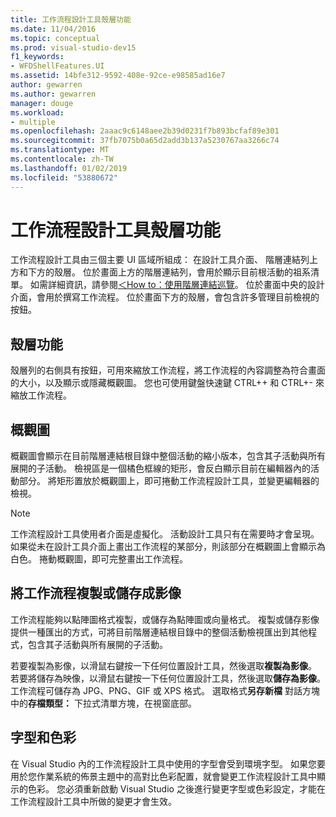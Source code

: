 ```yaml
---
title: 工作流程設計工具殼層功能
ms.date: 11/04/2016
ms.topic: conceptual
ms.prod: visual-studio-dev15
f1_keywords:
- WFDShellFeatures.UI
ms.assetid: 14bfe312-9592-408e-92ce-e98585ad16e7
author: gewarren
ms.author: gewarren
manager: douge
ms.workload:
- multiple
ms.openlocfilehash: 2aaac9c6148aee2b39d0231f7b893bcfaf89e301
ms.sourcegitcommit: 37fb7075b0a65d2add3b137a5230767aa3266c74
ms.translationtype: MT
ms.contentlocale: zh-TW
ms.lasthandoff: 01/02/2019
ms.locfileid: "53880672"
---
```

# <a name="workflow-designer-shell-features"></a>工作流程設計工具殼層功能

工作流程設計工具由三個主要 UI 區域所組成： 在設計工具介面、 階層連結列上方和下方的殼層。 位於畫面上方的階層連結列，會用於顯示目前根活動的祖系清單。 如需詳細資訊，請參閱[＜How to：使用階層連結巡覽](../workflow-designer/how-to-use-breadcrumb-navigation.md)。 位於畫面中央的設計介面，會用於撰寫工作流程。 位於畫面下方的殼層，會包含許多管理目前檢視的按鈕。

## <a name="shell-features"></a>殼層功能
 殼層列的右側具有按鈕，可用來縮放工作流程，將工作流程的內容調整為符合畫面的大小，以及顯示或隱藏概觀圖。 您也可使用鍵盤快速鍵 CTRL++ 和 CTRL+- 來縮放工作流程。

## <a name="overview-map"></a>概觀圖
 概觀圖會顯示在目前階層連結根目錄中整個活動的縮小版本，包含其子活動與所有展開的子活動。 檢視區是一個橘色框線的矩形，會反白顯示目前在編輯器內的活動部分。 將矩形置放於概觀圖上，即可捲動工作流程設計工具，並變更編輯器的檢視。

> [!NOTE]
> 工作流程設計工具使用者介面是虛擬化。 活動設計工具只有在需要時才會呈現。 如果從未在設計工具介面上畫出工作流程的某部分，則該部分在概觀圖上會顯示為白色。 捲動概觀圖，即可完整畫出工作流程。

## <a name="copying-or-saving-workflows-as-images"></a>將工作流程複製或儲存成影像
 工作流程能夠以點陣圖格式複製，或儲存為點陣圖或向量格式。 複製或儲存影像提供一種匯出的方式，可將目前階層連結根目錄中的整個活動檢視匯出到其他程式，包含其子活動與所有展開的子活動。

 若要複製為影像，以滑鼠右鍵按一下任何位置設計工具，然後選取**複製為影像**。 若要將儲存為映像，以滑鼠右鍵按一下任何位置設計工具，然後選取**儲存為影像**。 工作流程可儲存為 JPG、PNG、GIF 或 XPS 格式。 選取格式**另存新檔** 對話方塊中的**存檔類型：** 下拉式清單方塊，在視窗底部。

## <a name="fonts-and-colors"></a>字型和色彩

在 Visual Studio 內的工作流程設計工具中使用的字型會受到環境字型。 如果您要用於您作業系統的佈景主題中的高對比色彩配置，就會變更工作流程設計工具中顯示的色彩。 您必須重新啟動 Visual Studio 之後進行變更字型或色彩設定，才能在工作流程設計工具中所做的變更才會生效。